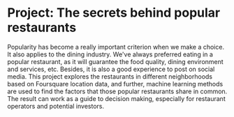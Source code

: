 # Project: The secrets behind popular restaurants

Popularity has become a really important criterion when we make a choice. It also applies to the dining industry. We've always preferred eating in a popular restaurant, as it will guarantee the food quality, dining environment and services, etc. Besides, it is also a good experience to post on social media. This project explores the restaurants in different neighborhoods based on Foursquare location data, and further, machine learning methods are used to find the factors that those popular restaurants share in common. The result can work as a guide to decision making, especially for restaurant operators and potential investors.
